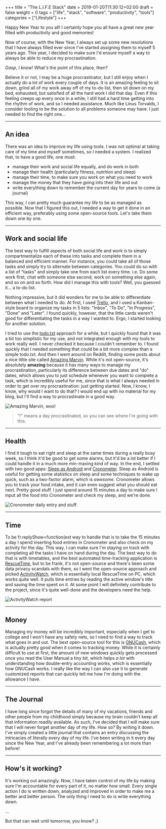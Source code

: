 +++
title = "The L.I.F.E Stack"
date = 2019-01-20T11:30:12+02:00
draft = false
weight = 0
tags = ["life", "stack", "software", "productivity", "tools"]
categories = ["Lifestyle"]
+++

Happy New Year to you all! I certainly hope you all have a great new year filled with productivity and good memories!

Now of course, with the New Year, I always set up some new resolutions that I have always filled ever since I've started assigning
them to myself 5 years ago. This year, I decided to make sure I'd ensure myself a way to always be able to reduce my procrastination.

*Gasp*, I know! What's the point of this place, then?

Believe it or not, I may be a huge procrastinator, but I still enjoy when I actually do a lot of work every couple of days.
It is an amazing feeling to sit down, grind all of my work away off of my to-do list, then sit down on my bed, exhausted,
but satisfied of all the hard work I did that day. Even if this feeling creeps up every once in a while, I still had a hard
time getting into the rhythm of work, and so I needed assistance. Much like Linus Torvalds, I consider tooling to be the solution
to all problems someone may have. I just needed to find the right one...

* * *

## An idea

There was an idea to improve my life using tools. I was not optimal at taking care of my time and myself sometimes, so
I needed a system. I realized that, to have a good life, one must:

* manage their work and social life equally, and do work in both
* manage their health (particularly fitness, nutrition and sleep)
* manage their time, to make sure you work on what you need to work
* manage the money that they have going into their life and out
* write everything down to remember the current day for years to come (a journal)

This way, I can pretty much guarantee my life to be as managed as possible. Now that I figured this out, I needed a way to get it done
in an efficient way, preferably using some open-source tools. Let's take them down one by one.

* * *

## Work and social life

The best way to fulfill aspects of both social life and work is to simply compartmentalize each of these into tasks and complete them in
a balanced and efficient manner. For instance, you could take all of those tasks and simply try to alternate between categories. You could
do so with a list of "tasks" and simply take one from each list every time. i.e. Do some work first, chat with someone else second, work on
something else again, and so on and so forth. How did I manage this with tools? Well, you guessed it... a to-do list.

Nothing impressive, but it did wonders for me to be able to differentiate between what I needed to do. At first, I used
[Trello](https://trello.com/), and I used a Kanban-style board to organize my tasks in 5 lists: "Inbox", "To Do", "In Progress", "Done" and "Later". 
I found quickly, however, that the little cards weren't good for differentiating the tasks in a way I wanted to. Ergo, I started looking for another
solution.

I tried to use the [todo.txt](http://todotxt.org/) approach for a while, but I quickly found that it was a bit too simplistic for my use, and not
integrated enough with my tools to work really well. I never checked it because I couldn't remember to.
I found quickly that I needed something that could be a bit more complex than a simple todo.txt.
And then I went around on Reddit, finding some posts about a nice little site called [Amazing Marvin](https://amazingmarvin.com). While it's not
open-source, it's absolutely **amazing** because it has many ways to manage my procrastination, particularly its difference between due dates and
"do" dates, which allows you to just schedule whenever you want to complete a task, which is incredibly useful for me, since that is what I always
needed in order to get over my procrastination: just getting started. Now, I know, I know, why would I want to do that? I would end up with no
material for my blog, but I'll find a way to procrastinate in a good way.

![Amazing Marvin, woo!](/images/amazing-marvin.jpg)

> "!" means a day procrastinated, so you can see where I'm going with this.

* * *

## Health

I find it tough to eat right and sleep at the same times during a really busy week, so I think it'd be good to get some alarms, but it'd be a lot
better if I could handle it in a much more min-maxing kind of way. In the end, I settled with two good apps: [Sleep as Android](https://sleep.urbandroid.org/) and
[Cronometer](http://cronometer.com/). Sleep as Android is useful for getting some statistics on sleep and some techniques to wake up quick, such as a two-factor alarm,
which is *awesome*. Cronometer allows you to track your food intake, and it can even suggest what you should eat next. Pretty good stuff.
I just spend around 15 minutes a day to make sure I input all the food into Cronometer and check my sleep, and we're done.

![Cronometer daily entry and stuff.](/images/cronometer-daily-entry.jpg)

* * *

## Time

To be fr.replyShow=function(est way to handle that is to take the 15 minutes a day I spend inserting food entries in Cronometer and also check on my activity for the day.
This way, I can make sure I'm staying on track with completing all the tasks I have on hand during the day. The best way to do that is with timetables,
and the best automated time-tracking application is [RescueTime](http://rescuetime.com/), but to be frank, it's not open-source and there's been some
data privacy scandals with them, so I went the open-source approach and picked [ActivityWatch](https://github.com/ActivityWatch/activitywatch), which
is essentially local RescueTime on PC, which works quite well. It pulls time entries by reading the active window's title and saving the time spent on it.
At some point I will definitely contribute to the project, since it's quite well-done and the developers need the help.

![ActivityWatch report](/images/activitywatch-report.jpg)

* * *

## Money

Managing my money will be incredibly important, especially when I get to college and I won't have any safety nets, so I need to find a way to track what
goes in and out. The best open-source tool for this is [GNUCash](http://gnucash.org/), which is actually pretty good when it comes to tracking money. While
it is certainly difficult to use at first, the amount of new windows quickly gets processed once you read the User Manual a tiny bit, which helps *a lot* with
understanding how double-entry accounting works, which is essentially how GNUCash works. I really like the way I can also use it to generate customized reports
that can quickly tell me how I'm doing with the allowance I have.

* * *

## The Journal

I have long since forgot the details of many of my vacations, friends and other people from my childhood simply because my brain couldn't keep all that information
readily available. As such, I've decided that I will make sure that I will never forget another day of my life. How so? By writing it down. I've simply created a
little journal that contains an entry discussing the intricacies of literally every day of my life. I've been writing in it every day since the New Year, and I've
already been remembering a lot more than before!

* * *

## How's it working?

It's working out amazingly. Now, I have taken control of my life by making sure I'm accountable for every part of it, no matter how small. Every single action I
do is written down, analyzed and improved in order to make me a better and better person. The only thing I need to do is write everything down.

...

But that can wait until tomorrow, you know? ;)